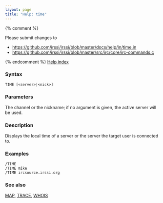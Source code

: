 ```yaml
---
layout: page
title: "Help: time"
---
```


{% comment %}

Please submit changes to
- https://github.com/irssi/irssi/blob/master/docs/help/in/time.in
- https://github.com/irssi/irssi/blob/master/src/irc/core/irc-commands.c


{% endcomment %}
[Help index](/documentation/help)

### Syntax ###

<div class="highlight irssisyntax"><pre style="\-\-cmdlen:4ch"><code><span class="synB">TIME</span> <span class="syn10">[<span class="syn09">&lt;server></span>|<span class="syn09">&lt;nick></span>]</span></code></pre></div>



### Parameters ###

The channel or the nickname; if no argument is given, the active server
will be used.

### Description ###

Displays the local time of a server or the server the target user is
connected to.

### Examples ###

    /TIME
    /TIME mike
    /TIME ircsource.irssi.org

### See also ###
[MAP](/documentation/help/map), [TRACE](/documentation/help/trace), [WHOIS](/documentation/help/whois)

